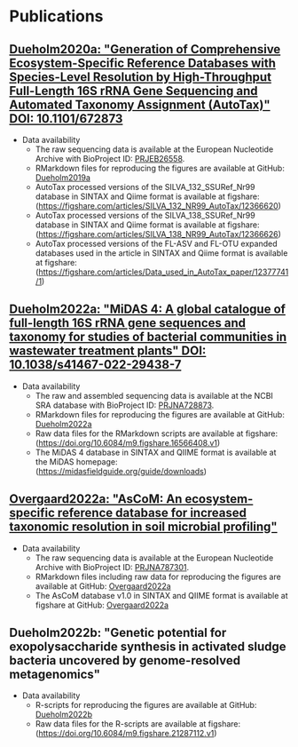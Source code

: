 # Publications

## [Dueholm2020a: "Generation of Comprehensive Ecosystem-Specific Reference Databases with Species-Level Resolution by High-Throughput Full-Length 16S rRNA Gene Sequencing and Automated Taxonomy Assignment (AutoTax)" DOI: 10.1101/672873](https://www.biorxiv.org/content/10.1101/672873v3)
* Data availability
  * The raw sequencing data is available at the European Nucleotide Archive with BioProject ID: [PRJEB26558](https://www.ebi.ac.uk/ena/browser/view/PRJEB26558).
  * RMarkdown files for reproducing the figures are available at GitHub: [Dueholm2019a](https://github.com/msdueholm/Publications/tree/master/Dueholm2019a)
  * AutoTax processed versions of the SILVA_132_SSURef_Nr99 database in SINTAX and Qiime format  is available at figshare: (https://figshare.com/articles/SILVA_132_NR99_AutoTax/12366620)
  * AutoTax processed versions of the SILVA_138_SSURef_Nr99 database in SINTAX and Qiime format is available at figshare: (https://figshare.com/articles/SILVA_138_NR99_AutoTax/12366626)
  * AutoTax processed versions of the FL-ASV and FL-OTU expanded databases used in the article in SINTAX and Qiime format is available at figshare: (https://figshare.com/articles/Data_used_in_AutoTax_paper/12377741/1)

## [Dueholm2022a: "MiDAS 4: A global catalogue of full-length 16S rRNA gene sequences and taxonomy for studies of bacterial communities in wastewater treatment plants" DOI: 10.1038/s41467-022-29438-7](https://www.nature.com/articles/s41467-022-29438-7)
* Data availability
  * The raw and assembled sequencing data is available at the NCBI SRA database with BioProject ID: [PRJNA728873](https://www.ncbi.nlm.nih.gov/bioproject/?term=PRJNA728873).
  * RMarkdown files for reproducing the figures are available at GitHub: [Dueholm2022a](https://github.com/msdueholm/Publications/tree/master/Dueholm2022a)
  * Raw data files for the RMarkdown scripts are available at figshare: (https://doi.org/10.6084/m9.figshare.16566408.v1)
  * The MiDAS 4 database in SINTAX and QIIME format is available at the MiDAS homepage: (https://midasfieldguide.org/guide/downloads)
 
## [Overgaard2022a: "AsCoM: An ecosystem-specific reference database for increased taxonomic resolution in soil microbial profiling"](https://github.com/msdueholm/Publications/tree/master/Overgaard2022a)
* Data availability
  * The raw sequencing data is available at the European Nucleotide Archive with BioProject ID: [PRJNA787301](https://www.ebi.ac.uk/ena/browser/view/PRJNA787301).
  * RMarkdown files including raw data for reproducing the figures are available at GitHub: [Overgaard2022a](https://github.com/msdueholm/Publications/tree/master/Overgaard2022a/RMarkdown)
  * The AsCoM database v1.0 in SINTAX and QIIME format is available at figshare at GitHub: [Overgaard2022a](https://github.com/msdueholm/Publications/tree/master/Overgaard2022a/AsCoM)

## Dueholm2022b: "Genetic potential for exopolysaccharide synthesis in activated sludge bacteria uncovered by genome-resolved metagenomics"
* Data availability
  * R-scripts for reproducing the figures are available at GitHub: [Dueholm2022b](https://github.com/msdueholm/Publications/tree/master/Dueholm2022b)
  * Raw data files for the R-scripts are available at figshare: (https://doi.org/10.6084/m9.figshare.21287112.v1)
